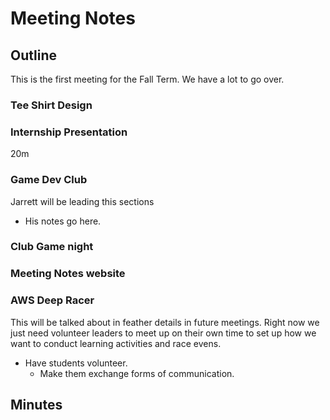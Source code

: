 # Meeting Notes

## Outline

This is the first meeting for the Fall Term. We have a lot to go over. 

### Tee Shirt Design

### Internship Presentation  

20m  

### Game Dev Club

Jarrett will be leading this sections

- His notes go here. 

### Club Game night

### Meeting Notes website

### AWS Deep Racer

This will be talked about in feather details in future meetings. Right now we just need volunteer leaders to meet up on their own time to set up how we want to conduct learning activities and race evens. 

- Have students volunteer.
    - Make them exchange forms of communication. 


## Minutes 

